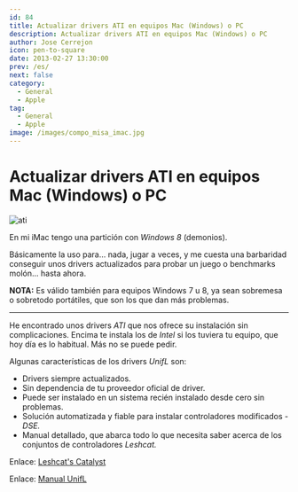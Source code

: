 ```yaml
---
id: 84
title: Actualizar drivers ATI en equipos Mac (Windows) o PC
description: Actualizar drivers ATI en equipos Mac (Windows) o PC
author: Jose Cerrejon
icon: pen-to-square
date: 2013-02-27 13:30:00
prev: /es/
next: false
category:
  - General
  - Apple
tag:
  - General
  - Apple
image: /images/compo_misa_imac.jpg
---
```


# Actualizar drivers ATI en equipos Mac (Windows) o PC

![ati](/images/compo_misa_imac.jpg)

En mi iMac tengo una partición con *Windows 8* (demonios). 

Básicamente la uso para... nada, jugar a veces, y me cuesta una barbaridad conseguir unos drivers actualizados para probar un juego o benchmarks molón... hasta ahora.

**NOTA:** Es válido también para equipos Windows 7 u 8, ya sean sobremesa o sobretodo portátiles, que son los que dan más problemas.

- - -
He encontrado unos drivers *ATI* que nos ofrece su instalación sin complicaciones. Encima te instala los de *Intel* si los tuviera tu equipo, que hoy día es lo habitual. Más no se puede pedir.

Algunas características de los drivers *UnifL* son:
 
* Drivers siempre actualizados.
* Sin dependencia de tu proveedor oficial de driver.
* Puede ser instalado en un sistema recién instalado desde cero sin problemas.
* Solución automatizada y fiable para instalar controladores modificados - *DSE.*
* Manual detallado, que abarca todo lo que necesita saber acerca de los conjuntos de controladores *Leshcat.*

Enlace: [Leshcat's Catalyst](http://leshcatlabs.net)

Enlace: [Manual UnifL](http://leshcatlabs.net/manual/) 